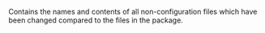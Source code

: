   Contains the names and contents of all non-configuration files which have
  been changed compared to the files in the package.
